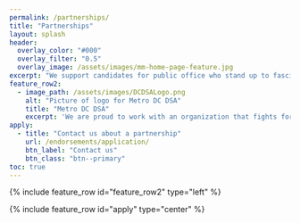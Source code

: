```yaml
---
permalink: /partnerships/
title: "Partnerships"
layout: splash
header:
  overlay_color: "#000"
  overlay_filter: "0.5"
  overlay_image: /assets/images/mm-home-page-feature.jpg
excerpt: "We support candidates for public office who stand up to fascism, demand equal access to housing, and ensure a just transition. Below are candidates we have endorsed."
feature_row2:
  - image_path: /assets/images/DCDSALogo.png
    alt: "Picture of logo for Metro DC DSA"
    title: "Metro DC DSA"
    excerpt: 'We are proud to work with an organization that fights for housing as a right, thwarts fascism, and organizes democratic workplaces. On March 19th, 2020, Syntropy launched Metro DC DSA's new website. The new website features a modernized and easier to use interface along with web traffic tracking.'
apply:
  - title: "Contact us about a partnership"
    url: /endorsements/application/
    btn_label: "Contact us"
    btn_class: "btn--primary"
toc: true
---
```

{% include feature_row id="feature_row2" type="left" %}

{% include feature_row id="apply" type="center" %}
